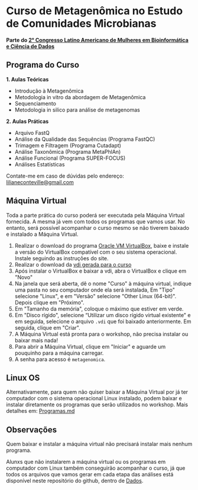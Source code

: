 <h1>Curso de Metagenômica no Estudo de Comunidades Microbianas</h1>

**Parte do [2° Congresso Latino Americano de Mulheres em Bioinformática e Ciência de Dados](https://wbds.la/conferences/2WBDSLAC/index.html)**

<h2>Programa do Curso</h2>

**1. Aulas Teóricas**
  - Introdução à Metagenômica
  - Metodologia in vitro da abordagem de Metagenômica
  - Sequenciamento
  - Metodologia in silico para análise de metagenomas
  
**2. Aulas Práticas**
  - Arquivo FastQ
  - Análise da Qualidade das Sequências (Programa FastQC)
  - Trimagem e Filtragem (Programa Cutadapt)
  - Análise Taxonômica (Programa MetaPhlAn)
  - Análise Funcional (Programa SUPER-FOCUS)
  - Análises Estatísticas
  
Contate-me em caso de dúvidas pelo endereço: lilianeconteville@gmail.com

<h2>Máquina Virtual</h2>

Toda a parte prática do curso poderá ser executada pela Máquina Virtual fornecida. A mesma já vem com todos os programas que vamos usar. No entanto, será possível acompanhar o curso mesmo se não tiverem baixado e instalado a Máquina Virtual.

1. Realizar o download do programa [Oracle VM VirtualBox](https://www.virtualbox.org/wiki/Downloads), baixe e instale a versão do VirtualBox compatível com o seu sistema operacional. Instale seguindo as instruções do site.
2. Realizar o download da [vdi gerada para o curso](https://drive.google.com/file/d/18yABFK00BXX5uEiyRZ5Dt-6k_5L8Gxz1/view?usp=sharing)
3. Após instalar o VirtualBox e baixar a vdi, abra o VirtualBox e clique em "Novo"
4. Na janela que será aberta, dê o nome "Curso" à máquina virtual, indique uma pasta no seu computador onde ela será instalada, Em "Tipo" selecione "Linux", e em "Versão" selecione "Other Linux (64-bit)". Depois clique em "Próximo".
5. Em "Tamanho da memória", coloque o máximo que estiver em verde.
6. Em "Disco rígido", selecione “Utilizar um disco rígido virtual existente" e em seguida, selecione o arquivo <code>.vdi</code> que foi baixado anteriormente. Em seguida, clique em "Criar".
7. A Máquina Virtual está pronta para o workshop, não precisa instalar ou baixar mais nada! 
8. Para abrir a Máquina Virtual, clique em "Iniciar" e aguarde um pouquinho para a máquina carregar.
9. A senha para acesso é <code>metagenomica</code>.

<h2>Linux OS</h2>

Alternativamente, para quem não quiser baixar a Máquina Virtual por já ter computador com o sistema operacional Linux instalado, podem baixar e instalar diretamente os programas que serão utilizados no workshop. Mais detalhes em: [Programas.md](./Programas.md)

<h2>Observações</h2>

Quem baixar e instalar a máquina virtual não precisará instalar mais nenhum programa.

Alunxs que não instalarem a máquina virtual ou os programas em computador com Linux também conseguirão acompanhar o curso, já que todos os arquivos que vamos gerar em cada etapa das análises está disponível neste repositório do github, dentro de [Dados](./Dados).

